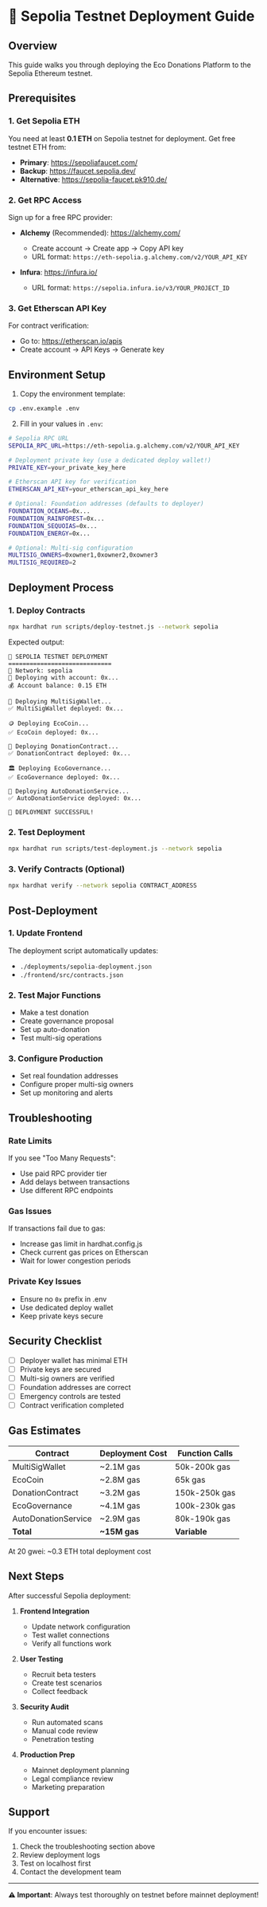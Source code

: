 # 🚀 Sepolia Testnet Deployment Guide

## Overview
This guide walks you through deploying the Eco Donations Platform to the Sepolia Ethereum testnet.

## Prerequisites

### 1. Get Sepolia ETH
You need at least **0.1 ETH** on Sepolia testnet for deployment. Get free testnet ETH from:

- **Primary**: https://sepoliafaucet.com/
- **Backup**: https://faucet.sepolia.dev/
- **Alternative**: https://sepolia-faucet.pk910.de/

### 2. Get RPC Access
Sign up for a free RPC provider:

- **Alchemy** (Recommended): https://alchemy.com/
  - Create account → Create app → Copy API key
  - URL format: `https://eth-sepolia.g.alchemy.com/v2/YOUR_API_KEY`

- **Infura**: https://infura.io/
  - URL format: `https://sepolia.infura.io/v3/YOUR_PROJECT_ID`

### 3. Get Etherscan API Key
For contract verification:
- Go to: https://etherscan.io/apis
- Create account → API Keys → Generate key

## Environment Setup

1. Copy the environment template:
```bash
cp .env.example .env
```

2. Fill in your values in `.env`:
```bash
# Sepolia RPC URL
SEPOLIA_RPC_URL=https://eth-sepolia.g.alchemy.com/v2/YOUR_API_KEY

# Deployment private key (use a dedicated deploy wallet!)
PRIVATE_KEY=your_private_key_here

# Etherscan API key for verification
ETHERSCAN_API_KEY=your_etherscan_api_key_here

# Optional: Foundation addresses (defaults to deployer)
FOUNDATION_OCEANS=0x...
FOUNDATION_RAINFOREST=0x...
FOUNDATION_SEQUOIAS=0x...
FOUNDATION_ENERGY=0x...

# Optional: Multi-sig configuration
MULTISIG_OWNERS=0xowner1,0xowner2,0xowner3
MULTISIG_REQUIRED=2
```

## Deployment Process

### 1. Deploy Contracts
```bash
npx hardhat run scripts/deploy-testnet.js --network sepolia
```

Expected output:
```
🧪 SEPOLIA TESTNET DEPLOYMENT
=============================
📡 Network: sepolia
🚀 Deploying with account: 0x...
💰 Account balance: 0.15 ETH

🔐 Deploying MultiSigWallet...
✅ MultiSigWallet deployed: 0x...

🪙 Deploying EcoCoin...
✅ EcoCoin deployed: 0x...

💝 Deploying DonationContract...
✅ DonationContract deployed: 0x...

🏛️ Deploying EcoGovernance...
✅ EcoGovernance deployed: 0x...

🤖 Deploying AutoDonationService...
✅ AutoDonationService deployed: 0x...

🎉 DEPLOYMENT SUCCESSFUL!
```

### 2. Test Deployment
```bash
npx hardhat run scripts/test-deployment.js --network sepolia
```

### 3. Verify Contracts (Optional)
```bash
npx hardhat verify --network sepolia CONTRACT_ADDRESS
```

## Post-Deployment

### 1. Update Frontend
The deployment script automatically updates:
- `./deployments/sepolia-deployment.json`
- `./frontend/src/contracts.json`

### 2. Test Major Functions
- Make a test donation
- Create governance proposal
- Set up auto-donation
- Test multi-sig operations

### 3. Configure Production
- Set real foundation addresses
- Configure proper multi-sig owners
- Set up monitoring and alerts

## Troubleshooting

### Rate Limits
If you see "Too Many Requests":
- Use paid RPC provider tier
- Add delays between transactions
- Use different RPC endpoints

### Gas Issues
If transactions fail due to gas:
- Increase gas limit in hardhat.config.js
- Check current gas prices on Etherscan
- Wait for lower congestion periods

### Private Key Issues
- Ensure no `0x` prefix in .env
- Use dedicated deploy wallet
- Keep private keys secure

## Security Checklist

- [ ] Deployer wallet has minimal ETH
- [ ] Private keys are secured
- [ ] Multi-sig owners are verified
- [ ] Foundation addresses are correct
- [ ] Emergency controls are tested
- [ ] Contract verification completed

## Gas Estimates

| Contract | Deployment Cost | Function Calls |
|----------|----------------|----------------|
| MultiSigWallet | ~2.1M gas | 50k-200k gas |
| EcoCoin | ~2.8M gas | 65k gas |
| DonationContract | ~3.2M gas | 150k-250k gas |
| EcoGovernance | ~4.1M gas | 100k-230k gas |
| AutoDonationService | ~2.9M gas | 80k-190k gas |
| **Total** | **~15M gas** | **Variable** |

At 20 gwei: ~0.3 ETH total deployment cost

## Next Steps

After successful Sepolia deployment:

1. **Frontend Integration**
   - Update network configuration
   - Test wallet connections
   - Verify all functions work

2. **User Testing**
   - Recruit beta testers
   - Create test scenarios
   - Collect feedback

3. **Security Audit**
   - Run automated scans
   - Manual code review
   - Penetration testing

4. **Production Prep**
   - Mainnet deployment planning
   - Legal compliance review
   - Marketing preparation

## Support

If you encounter issues:
1. Check the troubleshooting section above
2. Review deployment logs
3. Test on localhost first
4. Contact the development team

---

**⚠️ Important**: Always test thoroughly on testnet before mainnet deployment!
